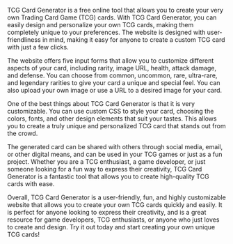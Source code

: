 TCG Card Generator is a free online tool that allows you to create your very own Trading Card Game (TCG) cards. With TCG Card Generator, you can easily design and personalize your own TCG cards, making them completely unique to your preferences. The website is designed with user-friendliness in mind, making it easy for anyone to create a custom TCG card with just a few clicks.

The website offers five input forms that allow you to customize different aspects of your card, including rarity, image URL, health, attack damage, and defense. You can choose from common, uncommon, rare, ultra-rare, and legendary rarities to give your card a unique and special feel. You can also upload your own image or use a URL to a desired image for your card.

One of the best things about TCG Card Generator is that it is very customizable. You can use custom CSS to style your card, choosing the colors, fonts, and other design elements that suit your tastes. This allows you to create a truly unique and personalized TCG card that stands out from the crowd.

The generated card can be shared with others through social media, email, or other digital means, and can be used in your TCG games or just as a fun project. Whether you are a TCG enthusiast, a game developer, or just someone looking for a fun way to express their creativity, TCG Card Generator is a fantastic tool that allows you to create high-quality TCG cards with ease.

Overall, TCG Card Generator is a user-friendly, fun, and highly customizable website that allows you to create your own TCG cards quickly and easily. It is perfect for anyone looking to express their creativity, and is a great resource for game developers, TCG enthusiasts, or anyone who just loves to create and design. Try it out today and start creating your own unique TCG cards!
